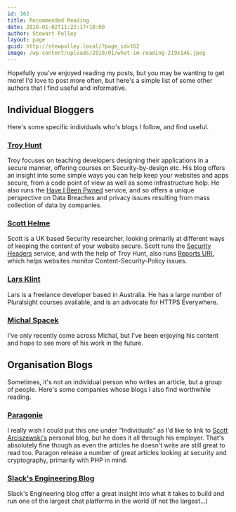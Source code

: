 ```yaml
---
id: 162
title: Recommended Reading
date: 2018-01-02T11:22:17+10:00
author: Stewart Polley
layout: page
guid: http://stewpolley.local/?page_id=162
image: /wp-content/uploads/2018/01/what-im-reading-219x146.jpeg
---
```

Hopefully you've enjoyed reading my posts, but you may be wanting to get more! I'd love to post more often, but here's a simple list of some other authors that I find useful and informative.

## Individual Bloggers

Here's some specific individuals who's blogs I follow, and find useful.

### [**Troy Hunt**](https://www.troyhunt.com/)  
Troy focuses on teaching developers designing their applications in a secure manner, offering courses on Security-by-design etc. His blog offers an insight into some simple ways you can help keep your websites and apps secure, from a code point of view as well as some infrastructure help. He also runs the [Have I Been Pwned](https://haveibeenpwned.com/) service, and so offers a unique perspective on Data Breaches and privacy issues resulting from mass collection of data by companies.

### [**Scott Helme**](https://scotthelme.co.uk/)
Scott is a UK based Security researcher, looking primarily at different ways of keeping the content of your website secure. Scott runs the [Security Headers](https://securityheaders.io/) service, and with the help of Troy Hunt, also runs [Reports URI](https://report-uri.com/)**,** which helps websites monitor Content-Security-Policy issues.

### [**Lars Klint**](https://larsklint.com/)
Lars is a freelance developer based in Australia. He has a large number of Pluralsight courses available, and is an advocate for HTTPS Everywhere.

### [**Michal Spacek**](https://www.michalspacek.com/) 
I've only recently come across Michal, but I've been enjoying his content and hope to see more of his work in the future.

## Organisation Blogs

Sometimes, it's not an individual person who writes an article, but a group of people. Here's some companies whose blogs I also find worthwhile reading.

### [**Paragonie**](https://paragonie.com/blog) 
I really wish I could put this one under &#8220;Individuals&#8221; as I'd like to link to [Scott Arciszewski's](https://twitter.com/ciphpercoder) personal blog, but he does it all through his employer. That's absolutely fine though as even the articles he doesn't write are still great to read too. Paragon release a number of great articles looking at security and cryptography, primarily with PHP in mind.

### [**Slack's Engineering Blog**](https://slack.engineering/) 
Slack's Engineering blog offer a great insight into what it takes to build and run one of the largest chat platforms in the world (if not the largest&#8230;)
